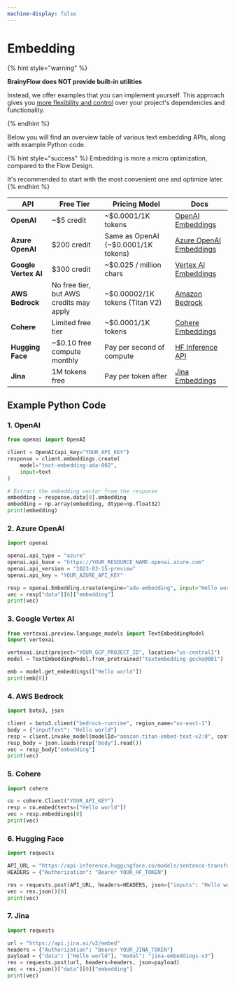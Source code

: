 ```yaml
---
machine-display: false
---
```


# Embedding

{% hint style="warning" %}

**BrainyFlow does NOT provide built-in utilities**

Instead, we offer examples that you can implement yourself. This approach gives you [more flexibility and control](./index.md#why-not-built-in) over your project's dependencies and functionality.

{% endhint %}

Below you will find an overview table of various text embedding APIs, along with example Python code.

{% hint style="success" %}
Embedding is more a micro optimization, compared to the Flow Design.

It's recommended to start with the most convenient one and optimize later.
{% endhint %}

| **API**              | **Free Tier**                           | **Pricing Model**                   | **Docs**                                                                                                                  |
| -------------------- | --------------------------------------- | ----------------------------------- | ------------------------------------------------------------------------------------------------------------------------- |
| **OpenAI**           | ~$5 credit                              | ~$0.0001/1K tokens                  | [OpenAI Embeddings](https://platform.openai.com/docs/api-reference/embeddings)                                            |
| **Azure OpenAI**     | $200 credit                             | Same as OpenAI (~$0.0001/1K tokens) | [Azure OpenAI Embeddings](https://learn.microsoft.com/azure/cognitive-services/openai/how-to/create-resource?tabs=portal) |
| **Google Vertex AI** | $300 credit                             | ~$0.025 / million chars             | [Vertex AI Embeddings](https://cloud.google.com/vertex-ai/docs/generative-ai/embeddings/get-text-embeddings)              |
| **AWS Bedrock**      | No free tier, but AWS credits may apply | ~$0.00002/1K tokens (Titan V2)      | [Amazon Bedrock](https://docs.aws.amazon.com/bedrock/)                                                                    |
| **Cohere**           | Limited free tier                       | ~$0.0001/1K tokens                  | [Cohere Embeddings](https://docs.cohere.com/docs/cohere-embed)                                                            |
| **Hugging Face**     | ~$0.10 free compute monthly             | Pay per second of compute           | [HF Inference API](https://huggingface.co/docs/api-inference)                                                             |
| **Jina**             | 1M tokens free                          | Pay per token after                 | [Jina Embeddings](https://jina.ai/embeddings/)                                                                            |

## Example Python Code

### 1. OpenAI

```python
from openai import OpenAI

client = OpenAI(api_key="YOUR_API_KEY")
response = client.embeddings.create(
    model="text-embedding-ada-002",
    input=text
)

# Extract the embedding vector from the response
embedding = response.data[0].embedding
embedding = np.array(embedding, dtype=np.float32)
print(embedding)
```

### 2. Azure OpenAI

```python
import openai

openai.api_type = "azure"
openai.api_base = "https://YOUR_RESOURCE_NAME.openai.azure.com"
openai.api_version = "2023-03-15-preview"
openai.api_key = "YOUR_AZURE_API_KEY"

resp = openai.Embedding.create(engine="ada-embedding", input="Hello world")
vec = resp["data"][0]["embedding"]
print(vec)
```

### 3. Google Vertex AI

```python
from vertexai.preview.language_models import TextEmbeddingModel
import vertexai

vertexai.init(project="YOUR_GCP_PROJECT_ID", location="us-central1")
model = TextEmbeddingModel.from_pretrained("textembedding-gecko@001")

emb = model.get_embeddings(["Hello world"])
print(emb[0])
```

### 4. AWS Bedrock

```python
import boto3, json

client = boto3.client("bedrock-runtime", region_name="us-east-1")
body = {"inputText": "Hello world"}
resp = client.invoke_model(modelId="amazon.titan-embed-text-v2:0", contentType="application/json", body=json.dumps(body))
resp_body = json.loads(resp["body"].read())
vec = resp_body["embedding"]
print(vec)
```

### 5. Cohere

```python
import cohere

co = cohere.Client("YOUR_API_KEY")
resp = co.embed(texts=["Hello world"])
vec = resp.embeddings[0]
print(vec)
```

### 6. Hugging Face

```python
import requests

API_URL = "https://api-inference.huggingface.co/models/sentence-transformers/all-MiniLM-L6-v2"
HEADERS = {"Authorization": "Bearer YOUR_HF_TOKEN"}

res = requests.post(API_URL, headers=HEADERS, json={"inputs": "Hello world"})
vec = res.json()[0]
print(vec)
```

### 7. Jina

```python
import requests

url = "https://api.jina.ai/v2/embed"
headers = {"Authorization": "Bearer YOUR_JINA_TOKEN"}
payload = {"data": ["Hello world"], "model": "jina-embeddings-v3"}
res = requests.post(url, headers=headers, json=payload)
vec = res.json()["data"][0]["embedding"]
print(vec)
```

